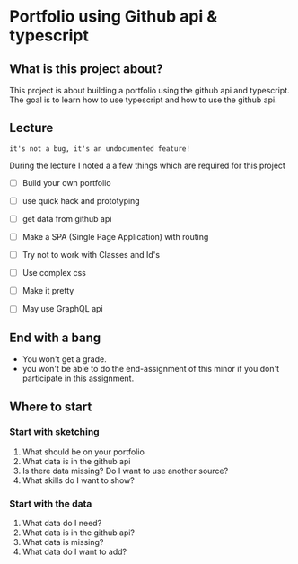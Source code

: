 # Portfolio using Github api & typescript

## What is this project about?

This project is about building a portfolio using the github api and typescript. The goal is to learn how to use typescript and how to use the github api.

## Lecture

```
it's not a bug, it's an undocumented feature!
```

During the lecture I noted a a few things which are required for this project

- [ ] Build your own portfolio
- [ ] use quick hack and prototyping
- [ ] get data from github api
- [ ] Make a SPA (Single Page Application) with routing

- [ ] Try not to work with Classes and Id's
- [ ] Use complex css
- [ ] Make it pretty

- [ ] May use GraphQL api

## End with a bang

- You won't get a grade.
- you won't be able to do the end-assignment of this minor if you don't participate in this assignment.

## Where to start

### Start with sketching

1. What should be on your portfolio
2. What data is in the github api
3. Is there data missing? Do I want to use another source?
4. What skills do I want to show?

### Start with the data

1. What data do I need?
2. What data is in the github api?
3. What data is missing?
4. What data do I want to add?

